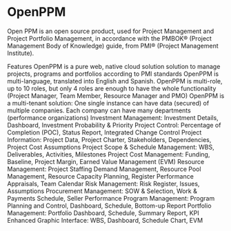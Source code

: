 # OpenPPM
Open PPM is an open source product, used for Project Management and Project Portfolio Management, in accordance with the PMBOK® (Project Management Body of Knowledge) guide, from PMI® (Project Management Institute).

Features
OpenPPM is a pure web, native cloud solution solution to manage projects, programs and portfolios according to PMI standards
OpenPPM is multi-language, translated into English and Spanish.
OpenPPM is multi-role, up to 10 roles, but only 4 roles are enough to have the whole functionality (Project Manager, Team Member, Resource Manager and PMO)
OpenPPM is a multi-tenant solution: One single instance can have data (secured) of multiple companies. Each company can have many departments (performance organizations)
Investment Management: Investment Details, Dashboard, Investment Probability & Priority
Project Control: Percentage of Completion (POC), Status Report, Integrated Change Control
Project Information: Project Data, Project Charter, Stakeholders, Dependencies, Project Cost Assumptions
Project Scope & Schedule Management: WBS, Deliverables, Activities, Milestones
Project Cost Management: Funding, Baseline, Project Margin, Earned Value Management (EVM)
Resource Management: Project Staffing Demand Management, Resource Pool Management, Resource Capacity Planning, Register Performance Appraisals, Team Calendar
Risk Management: Risk Register, Issues, Assumptions
Procurement Management: SOW & Selection, Work & Payments Schedule, Seller Performance
Program Management: Program Planning and Control, Dashboard, Schedule, Bottom-up Report
Portfolio Management: Portfolio Dashboard, Schedule, Summary Report, KPI
Enhanced Graphic Interface: WBS, Dashboard, Schedule Chart, EVM
